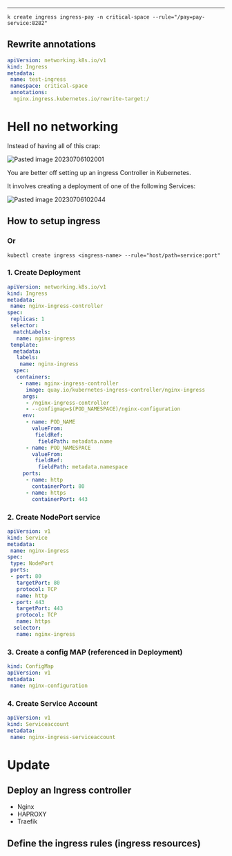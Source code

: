 ****

`k create ingress ingress-pay -n critical-space --rule="/pay=pay-service:8282"`

## Rewrite annotations

```yaml
apiVersion: networking.k8s.io/v1
kind: Ingress
metadata:
 name: test-ingress
 namespace: critical-space
 annotations:
  nginx.ingress.kubernetes.io/rewrite-target:/

```

# Hell no networking

Instead of having all of this crap:

![Pasted image 20230706102001](Pasted%20image%2020230706102001.png)

You are better off setting up an ingress Controller in Kubernetes.

It involves creating a deployment of one of the following Services:

![Pasted image 20230706102044](Pasted%20image%2020230706102044.png)

## How to setup ingress

### Or

`kubectl create ingress <ingress-name> --rule="host/path=service:port"`


### 1. Create Deployment

```yaml
apiVersion: networking.k8s.io/v1
kind: Ingress
metadata:
 name: nginx-ingress-controller
spec:
 replicas: 1
 selector:
  matchLabels:
   name: nginx-ingress
 template:
  metadata:
   labels:
    name: nginx-ingress
  spec:
   containers:
    - name: nginx-ingress-controller
      image: quay.io/kubernetes-ingress-controller/nginx-ingress
     args:
      - /nginx-ingress-controller
      - --configmap=$(POD_NAMESPACE)/nginx-configuration
     env:
      - name: POD_NAME
        valueFrom:
         fieldRef:
          fieldPath: metadata.name
      - name: POD_NAMESPACE
        valueFrom:
         fieldRef:
          fieldPath: metadata.namespace
     ports:
      - name: http
        containerPort: 80
      - name: https
        containerPort: 443
```

### 2. Create NodePort service

```yaml
apiVersion: v1
kind: Service
metadata:
 name: nginx-ingress
spec:
 type: NodePort
 ports:
 - port: 80
   targetPort: 80
   protocol: TCP
   name: http
 - port: 443
   targetPort: 443
   protocol: TCP
   name: https
  selector:
   name: nginx-ingress
```

### 3. Create a config MAP (referenced in Deployment)

```yaml
kind: ConfigMap
apiVersion: v1
metadata:
 name: nginx-configuration
```

### 4. Create Service Account

```yaml
apiVersion: v1
kind: Serviceaccount
metadata:
 name: nginx-ingress-serviceaccount
```


# Update

## Deploy an Ingress controller

- Nginx
- HAPROXY
- Traefik

## Define the ingress rules (ingress resources)